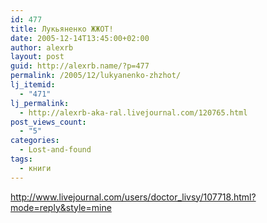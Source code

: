 ```yaml
---
id: 477
title: Лукьяненко ЖЖОТ!
date: 2005-12-14T13:45:00+02:00
author: alexrb
layout: post
guid: http://alexrb.name/?p=477
permalink: /2005/12/lukyanenko-zhzhot/
lj_itemid:
  - "471"
lj_permalink:
  - http://alexrb-aka-ral.livejournal.com/120765.html
post_views_count:
  - "5"
categories:
  - Lost-and-found
tags:
  - книги
---
```

http://www.livejournal.com/users/doctor_livsy/107718.html?mode=reply&style=mine